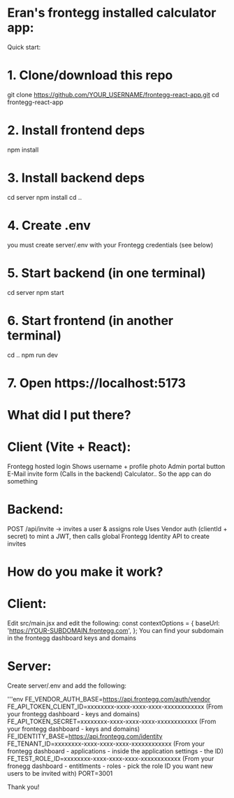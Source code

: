 # Eran's frontegg installed calculator app:
Quick start:
# 1. Clone/download this repo
git clone https://github.com/YOUR_USERNAME/frontegg-react-app.git
cd frontegg-react-app

# 2. Install frontend deps
npm install

# 3. Install backend deps
cd server
npm install
cd ..

# 4. Create .env
you must create server/.env with your Frontegg credentials (see below)

# 5. Start backend (in one terminal)
cd server
npm start

# 6. Start frontend (in another terminal)
cd ..
npm run dev

# 7. Open https://localhost:5173

# What did I put there?
# Client (Vite + React):
Frontegg hosted login
Shows username + profile photo
Admin portal button
E-Mail invite form (Calls in the backend)
Calculator.. So the app can do something

# Backend:
POST /api/invite → invites a user & assigns role
Uses Vendor auth (clientId + secret) to mint a JWT, then calls global Frontegg Identity API to create invites

# How do you make it work?

# Client: 
Edit src/main.jsx and edit the following:
const contextOptions = {
  baseUrl: 'https://YOUR-SUBDOMAIN.frontegg.com',
};
You can find your subdomain in the frontegg dashboard keys and domains
# Server: 
Create server/.env and add the following:

'''env
FE_VENDOR_AUTH_BASE=https://api.frontegg.com/auth/vendor
FE_API_TOKEN_CLIENT_ID=xxxxxxxx-xxxx-xxxx-xxxx-xxxxxxxxxxxx (From your frontegg dashboard - keys and domains)
FE_API_TOKEN_SECRET=xxxxxxxx-xxxx-xxxx-xxxx-xxxxxxxxxxxx (From your frontegg dashboard - keys and domains)
FE_IDENTITY_BASE=https://api.frontegg.com/identity
FE_TENANT_ID=xxxxxxxx-xxxx-xxxx-xxxx-xxxxxxxxxxxx (From your frontegg dashboard - applications - inside the application settings - the ID)
FE_TEST_ROLE_ID=xxxxxxxx-xxxx-xxxx-xxxx-xxxxxxxxxxxx (From your fronegg dashboard - entitlments - roles - pick the role ID you want new users to be invited with)
PORT=3001

Thank you!








